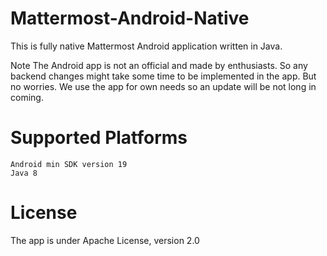 # Mattermost-Android-Native

This is fully native Mattermost Android application written in Java.

Note The Android app is not an official and made by enthusiasts. So any backend changes might take some time to be implemented in the app. But no worries. We use the app for own needs so an update will be not long in coming.

# Supported Platforms

    Android min SDK version 19
    Java 8
   
# License

The app is under Apache License, version 2.0
